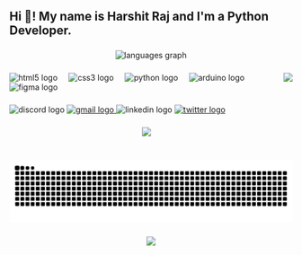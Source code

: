 <h2 align="left">Hi 👋! My name is Harshit Raj and I'm a Python Developer.</h2>

###

<div align="center">
  <img src="https://github-readme-stats.vercel.app/api/top-langs?username=TheHarshitRaj&locale=en&hide_title=false&layout=compact&card_width=320&langs_count=5&theme=dracula&hide_border=false" height="150" alt="languages graph"  />
</div>

###

<img align="right" height="150" src="https://media2.giphy.com/media/v1.Y2lkPTc5MGI3NjExOWs2NnoyNHV4NHJkaDRkcWs5NGRvczBrNXR3M2xpenFnaHNocm1lbCZlcD12MV9pbnRlcm5hbF9naWZfYnlfaWQmY3Q9Zw/PmLSyM6uVcY0na0yiZ/giphy.gif"  />

###

<div align="left">
  <img src="https://cdn.jsdelivr.net/gh/devicons/devicon/icons/html5/html5-original.svg" height="30" alt="html5 logo"  />
  <img width="12" />
  <img src="https://cdn.jsdelivr.net/gh/devicons/devicon/icons/css3/css3-original.svg" height="30" alt="css3 logo"  />
  <img width="12" />
  <img src="https://skillicons.dev/icons?i=py" height="30" alt="python logo"  />
  <img width="12" />
  <img src="https://cdn.jsdelivr.net/gh/devicons/devicon/icons/arduino/arduino-original.svg" height="30" alt="arduino logo"  />
  <img width="12" />
  <img src="https://cdn.jsdelivr.net/gh/devicons/devicon/icons/figma/figma-original.svg" height="30" alt="figma logo"  />
</div>

###

<div align="left">
  <img src="https://img.shields.io/static/v1?message=Discord&logo=discord&label=&color=7289DA&logoColor=white&labelColor=&style=for-the-badge" height="35" alt="discord logo"  />
  <a href="mailto:harshit.raj.8086@gmail.com" target="_blank">
    <img src="https://img.shields.io/static/v1?message=Gmail&logo=gmail&label=&color=D14836&logoColor=white&labelColor=&style=for-the-badge" height="35" alt="gmail logo"  />
  </a>
  <img src="https://img.shields.io/static/v1?message=LinkedIn&logo=linkedin&label=&color=0077B5&logoColor=white&labelColor=&style=for-the-badge" height="35" alt="linkedin logo"  />
  <a href="https://x.com/harshitraj_me" target="_blank">
    <img src="https://img.shields.io/static/v1?message=Twitter&logo=twitter&label=&color=1DA1F2&logoColor=white&labelColor=&style=for-the-badge" height="35" alt="twitter logo"  />
  </a>
</div>

###

<div align="center">
  <img src="https://profile-counter.glitch.me/TheHarshitRaj/count.svg?"  />
</div>

###

<br clear="both">

<img src="https://raw.githubusercontent.com/TheHarshitRaj/TheHarshitRaj/output/snake.svg" alt="Snake animation" />

###

<div align="center">
  <img height="200" src="https://i.ibb.co/XZcHQZHV/RDT-20250603-223849770811270622616032.gif"  />
</div>

###
